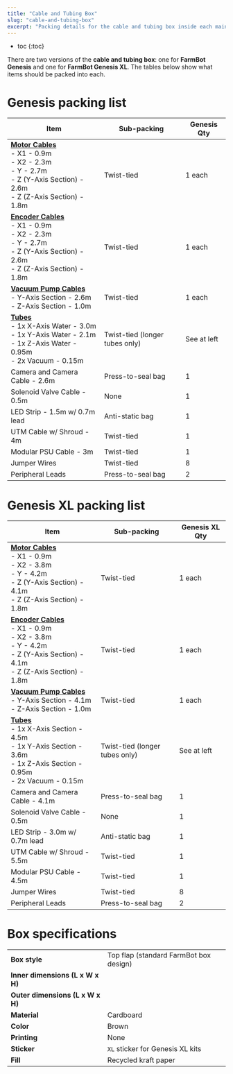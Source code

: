 ```yaml
---
title: "Cable and Tubing Box"
slug: "cable-and-tubing-box"
excerpt: "Packing details for the cable and tubing box inside each main carton"
---
```


* toc
{:toc}

There are two versions of the **cable and tubing box**: one for **FarmBot Genesis** and one for **FarmBot Genesis XL**. The tables below show what items should be packed into each.

# Genesis packing list

|Item                          |Sub-packing                   |Genesis Qty                   |
|------------------------------|------------------------------|------------------------------|
|**[Motor Cables](../bom/electronics-and-wiring.md#motor-cables)**<br>- X1 - 0.9m<br>- X2 - 2.3m<br>- Y - 2.7m<br>- Z (Y-Axis Section) - 2.6m<br>- Z (Z-Axis Section) - 1.8m|Twist-tied                    |1 each
|**[Encoder Cables](../bom/electronics-and-wiring.md#encoder-cables)**<br>- X1 - 0.9m<br>- X2 - 2.3m<br>- Y - 2.7m<br>- Z (Y-Axis Section) - 2.6m<br>- Z (Z-Axis Section) - 1.8m|Twist-tied                    |1 each
|**[Vacuum Pump Cables](../bom/electronics-and-wiring.md#vacuum-pump-cable)**<br>- Y-Axis Section - 2.6m<br>- Z-Axis Section - 1.0m|Twist-tied                    |1 each
|**[Tubes](../bom/tubing.md#liquid-gas-tubes)**<br>- 1x X-Axis Water - 3.0m<br>- 1x Y-Axis Water - 2.1m<br>- 1x Z-Axis Water - 0.95m<br>- 2x Vacuum - 0.15m|Twist-tied (longer tubes only)|See at left
|Camera and Camera Cable - 2.6m|Press-to-seal bag             |1
|Solenoid Valve Cable - 0.5m   |None                          |1
|LED Strip - 1.5m w/ 0.7m lead |Anti-static bag               |1
|UTM Cable w/ Shroud - 4m      |Twist-tied                    |1
|Modular PSU Cable - 3m        |Twist-tied                    |1
|Jumper Wires                  |Twist-tied                    |8
|Peripheral Leads              |Press-to-seal bag             |2

# Genesis XL packing list

|Item                          |Sub-packing                   |Genesis XL Qty                |
|------------------------------|------------------------------|------------------------------|
|**[Motor Cables](../bom/electronics-and-wiring.md#motor-cables)**<br>- X1 - 0.9m<br>- X2 - 3.8m<br>- Y - 4.2m<br>- Z (Y-Axis Section) - 4.1m<br>- Z (Z-Axis Section) - 1.8m|Twist-tied                    |1 each
|**[Encoder Cables](../bom/electronics-and-wiring.md#encoder-cables)**<br>- X1 - 0.9m<br>- X2 - 3.8m<br>- Y - 4.2m<br>- Z (Y-Axis Section) - 4.1m<br>- Z (Z-Axis Section) - 1.8m|Twist-tied                    |1 each
|**[Vacuum Pump Cables](../bom/electronics-and-wiring.md#vacuum-pump-cable)**<br>- Y-Axis Section - 4.1m<br>- Z-Axis Section - 1.0m|Twist-tied                    |1 each
|**[Tubes](../bom/tubing.md#liquid-gas-tubes)**<br>- 1x X-Axis Section - 4.5m<br>- 1x Y-Axis Section - 3.6m<br>- 1x Z-Axis Section - 0.95m<br>- 2x Vacuum - 0.15m|Twist-tied (longer tubes only)|See at left
|Camera and Camera Cable - 4.1m|Press-to-seal bag             |1
|Solenoid Valve Cable - 0.5m   |None                          |1
|LED Strip - 3.0m w/ 0.7m lead |Anti-static bag               |1
|UTM Cable w/ Shroud - 5.5m    |Twist-tied                    |1
|Modular PSU Cable - 4.5m      |Twist-tied                    |1
|Jumper Wires                  |Twist-tied                    |8
|Peripheral Leads              |Press-to-seal bag             |2

# Box specifications

|                              |                              |
|------------------------------|------------------------------|
|**Box style**                 |Top flap (standard FarmBot box design)
|**Inner dimensions (L x W x H)**|
|**Outer dimensions (L x W x H)**|
|**Material**                  |Cardboard
|**Color**                     |Brown
|**Printing**                  |None
|**Sticker**                   |`XL` sticker for Genesis XL kits
|**Fill**                      |Recycled kraft paper

